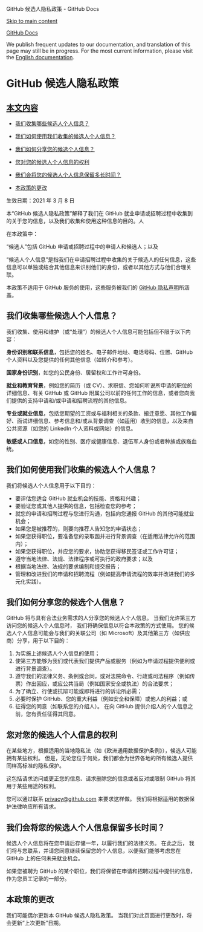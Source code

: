 GitHub 候选人隐私政策 - GitHub Docs

[Skip to main content](#main-content)

[](/cn)[GitHub Docs](/cn)

We publish frequent updates to our documentation, and translation of this page may still be in progress. For the most current information, please visit the [English documentation](/en).

GitHub 候选人隐私政策
==========

[本文内容](/site-policy/privacy-policies/github-candidate-privacy-policy#in-this-article)
----------

* [我们收集哪些候选人个人信息？](#what-candidate-personal-information-do-we-collect)

* [我们如何使用我们收集的候选人个人信息？](#how-do-we-use-the-candidate-personal-information-we-collect)

* [我们如何分享您的候选个人信息？](#how-do-we-share-your-candidate-personal-information)

* [您对您的候选人个人信息的权利](#your-rights-to-your-candidate-personal-information)

* [我们会将您的候选人个人信息保留多长时间？](#how-long-do-we-retain-your-candidate-personal-information)

* [本政策的更改](#changes-to-this-policy)

生效日期：2021 年 3 月 8 日

本“GitHub 候选人隐私政策”解释了我们在 GitHub 就业申请或招聘过程中收集到的关于您的信息，以及我们收集和使用这种信息的目的。人

在本政策中：

“候选人”包括 GitHub 申请或招聘过程中的申请人和候选人；以及

“候选人个人信息”是指我们在申请招聘过程中收集的关于候选人的任何信息，这些信息可以单独或结合其他信息来识别他们的身份，或者以其他方式与他们合理关联。

本政策不适用于 GitHub 服务的使用，这些服务被我们的 [GitHub 隐私声明](/cn/github/site-policy/github-privacy-statement)所涵盖。

[](#what-candidate-personal-information-do-we-collect)我们收集哪些候选人个人信息？
----------

我们收集、使用和维护（或“处理”）的候选人个人信息可能包括但不限于以下内容：

**身份识别和联系信息**，包括您的姓名、电子邮件地址、电话号码、位置、GitHub 个人资料以及您提供的任何其他信息（如转介和参考）。

**国家身份识别**，如您的公民身份、居留权和工作许可身份。

**就业和教育背景**，例如您的简历（或 CV）、求职信、您如何听说所申请的职位的详细信息、有关 GitHub 或 GitHub 附属公司以前的任何工作的信息，或者您向我们提供的支持申请和/或申请和招聘流程的其他信息。

**专业或就业信息**，包括您期望的工资或与福利相关的条款、搬迁意愿、其他工作偏好、面试详细信息、参考信息和/或从背景调查（如适用）收到的信息，以及来自公共资源（如您的 LinkedIn 个人资料或网站）的信息。

**敏感或人口信息**，如您的性别、医疗或健康信息、退伍军人身份或者种族或族裔血统。

[](#how-do-we-use-the-candidate-personal-information-we-collect)我们如何使用我们收集的候选人个人信息？
----------

我们将候选人个人信息用于以下目的：

* 要评估您适合 GitHub 就业机会的技能、资格和兴趣；
* 要验证您或其他人提供的信息，包括检查您的参考；
* 就您的申请和招聘过程与您进行沟通，包括向您通报 GitHub 的其他可能就业机会；
* 如果您是被推荐的，则要向推荐人告知您的申请状态；
* 如果您获得职位，要准备您的录取函并进行背景调查（在适用法律允许的范围内）；
* 如果您获得职位，并应您的要求，协助您获得移民签证或工作许可证；
* 遵守当地法律、法规、法律程序或可执行的政府要求；以及
* 根据当地法律、法规的要求编制和提交报告；
* 管理和改进我们的申请和招聘流程（例如提高申请流程的效率并改进我们的多元化实践）。

[](#how-do-we-share-your-candidate-personal-information)我们如何分享您的候选个人信息？
----------

GitHub 将与具有合法业务需求的人分享您的候选人个人信息。 当我们允许第三方访问您的候选人个人信息时， 我们将确保信息以符合本政策的方式使用。 您的候选人个人信息可能会与我们的关联公司（如 Microsoft）及其他第三方（如供应商）分享，用于以下目的：

1. 为实施上述候选人个人信息的使用；
2. 使第三方能够为我们或代表我们提供产品或服务（例如为申请过程提供便利或进行背景调查）。
3. 遵守我们的法律义务、条例或合同，或对法院命令、行政或司法程序（例如传票）作出回应，或应公共当局（例如国家安全或执法）的合法要求；
4. 为了确立、行使或抗辩可能或即将进行的诉讼所必需；
5. 必要时保护 GitHub、您的重大利益（例如安全和保障）或他人的利益；或
6. 征得您的同意（如联系您的介绍人）。 在向 GitHub 提供介绍人的个人信息之前，您有责任征得其同意。

[](#your-rights-to-your-candidate-personal-information)您对您的候选人个人信息的权利
----------

在某些地方，根据适用的当地隐私法（如《欧洲通用数据保护条例》），候选人可能拥有某些权利。 但是，无论您位于何处，我们都会为世界各地的所有候选人提供同样高标准的隐私保护。

这包括请求访问或更正您的信息、请求删除您的信息或者反对或限制 GitHub 将其用于某些用途的权利。

您可以通过联系 [privacy@github.com](mailto:privacy@github.com) 来要求这样做。 我们将根据适用的数据保护法律响应所有请求。

[](#how-long-do-we-retain-your-candidate-personal-information)我们会将您的候选人个人信息保留多长时间？
----------

候选人个人信息将在您申请后存储一年，以履行我们的法律义务。 在此之后， 我们将与您联系，并请您同意继续保留您的个人信息，以便我们能够考虑您在 GitHub 上的任何未来就业机会。

如果您被聘为 GitHub 的某个职位，我们将保留在申请和招聘过程中提供的信息，作为您员工记录的一部分。

[](#changes-to-this-policy)本政策的更改
----------

我们可能偶尔更新本 GitHub 候选人隐私政策。 当我们对此页面进行更改时，将会更新“上次更新”日期。
